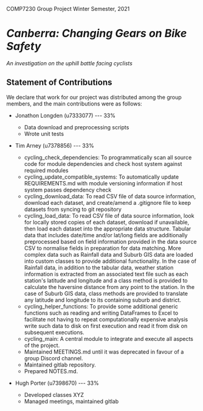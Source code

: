 COMP7230 Group Project
Winter Semester, 2021

# _Canberra: Changing Gears on Bike Safety_
_An investigation on the uphill battle facing cyclists_

## Statement of Contributions

We declare that work for our project was distributed among the group members,
and the main contributions were as follows:

* Jonathon Longden (u7333077) --- 33%
  - Data download and preprocessing scripts
  - Wrote unit tests

* Tim Arney (u7378856) --- 33%
  - cycling_check_dependencies: To programmatically scan all source code for module dependencies and check host system against required modules
  - cycling_update_compatible_systems: To automatically update REQUIREMENTS.md with module versioning information if host system passes dependency check
  - cycling_download_data: To read CSV file of data source information, download each dataset, and create/amend a .gitignore file to keep datasets from syncing to git repository
  - cycling_load_data: To read CSV file of data source information, look for locally stored copies of each dataset, download if unavailable, then load each dataset into the appropriate data structure.  Tabular data that includes date/time and/or lat/long fields are additionally preprocessed based on field information provided in the data source CSV to normalise fields in preparation for data matching.  More complex data such as Rainfall data and Suburb GIS data are loaded into custom classes to provide additional functionality.  In the case of Rainfall data, in addition to the tabular data, weather station information is extracted from an associated text file such as each station's latitude and longitude and a class method is provided to calculate the haversine distance from any point to the station.  In the case of Suburb GIS data, class methods are provided to translate any latitude and longitude to its containing suburb and district.
  - cycling_helper_functions: To provide some additional generic functions such as reading and writing DataFrames to Excel to facilitate not having to repeat computationally expensive analysis write such data to disk on first execution and read it from disk on subsequent executions.
  - cycling_main: A central module to integrate and execute all aspects of the project.
  - Maintained MEETINGS.md until it was deprecated in favour of a group Discord channel.
  - Maintained gitlab repository.
  - Prepared NOTES.md.

* Hugh Porter (u7398670) --- 33%
  - Developed classes XYZ
  - Managed meetings, maintained gitlab
